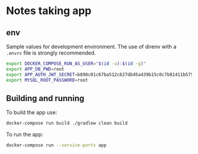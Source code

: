 # Notes taking app

## env

Sample values for development environment. The use of direnv with a `.envrc` file is strongly recommended.

```bash
export DOCKER_COMPOSE_RUN_AS_USER="$(id -u):$(id -g)"
export APP_DB_PWD=root
export APP_AUTH_JWT_SECRET=b898c01c67ba512c627db45a439b15c0c7b81411b5757e4fb0246fd6e24fa74710f002430ae5cdabba38a7caad3db854b99695e76dffbfc8239fe2baf52016d7
export MYSQL_ROOT_PASSWORD=root
```

## Building and running

To build the app use:

```bash
docker-compose run build ./gradlew clean build
```

To run the app:

```bash
docker-compose run --service-ports app
```

